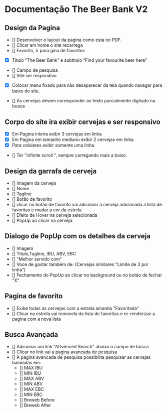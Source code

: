 # Documentação The Beer Bank V2

## Design da Pagina
- [] Desenvolver o layout da pagina como esta no PDF.
- [] Clicar em home o site recarrega
- [] Favorito, Ir para gina de favoritos
- [x] Titulo “The Beer Bank” e subtitulo “Find your favourite beer here”
- [] Campo de pesquisa
- [] Site ser respondivo
- [x] Colocar menu fixado para não desaparecer da tela quando navegar para baixo do site.
- [] As cervejas devem corresponder ao texto parcialmente digitado na busca

## Corpo do site ira exibir cervejas e ser responsivo

- [x] Em Pagina inteira exibir 3 cervejas em linha
- [x] Em Pagina em tamanho mediano exibir 2 cervejas em linha
- [x] Para celulares exibir somente uma linha
- [] Ter "infinite scroll ", sempre carregando mais a baixo.

## Design da garrafa de cerveja

- [] Imagem da cerveja
- [] Nome
- [] Tagline
- [] Botão de favorito
- [] clicar no botão de favorito vai adicionar a cerveja adicionada a lista de favoritas e mudar a cor da estrela
- [] Efeito de Hover na cerveja selecionada
- [] PopUp ao clicar na cerveja.

## Dialogo de PopUp com os detalhes da cerveja

- [] Imagem
- [] Titulo,Tagline, IBU, ABV, EBC
- [] "Melhor servido com"
- [] Voce de gostar também de: (Cervejas similares "Limite de 3 por linha")
- [] Fechamento do PopUp ao clicar no background ou no botão de fechar "X"

## Pagina de favorito

- [] Exibe todas as cervejas com a estrela amarela "Favoritada"
- [] Clicar na estrela vai removela da lista de favoritas e re-renderizar a pagina com a nova lista

## Busca Avançada

- [] Adicionar um link "ADvenced Search" abaixo o campo de busca
- [] Clicar no link vai a pagina avancada de pesquisa
- [] A pagina avancada de pesquisa possibilita pesquisar as cervejas baseadas em: 
    * [] MAX IBU
    * [] MIN IBU
    * [] MAX ABV
    * [] MIN ABV
    * [] MAX EBC
    * [] MIN EBC
    * [] Breweb Before
    * [] Breweb After